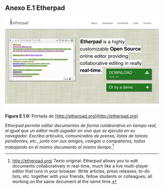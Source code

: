 ## Anexo E.1 Etherpad

![image alt text](image_0.png)

**Figura E.1.0:** Portada de [http://etherpad.org](http://etherpad.org) 

*Etherpad permite editar documentos de forma colaborativa en tiempo real, al igual que un editor multi-jugador en vivo que se ejecuta en su navegador. Escriba artículos, comunicados de prensa, listas de tareas pendientes, etc., junto con sus amigos, colegas o compañeros, todos trabajando en el mismo documento al mismo tiempo.*[^1]

[^1]: http://etherpad.org/
Texto original: Etherpad allows you to edit documents collaboratively in real-time, much like a live multi-player editor that runs in your browser. Write articles, press releases, to-do lists, etc. together with your friends, fellow students or colleagues, all working on the same document at the same time.

